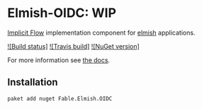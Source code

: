 Elmish-OIDC: WIP
=======
[Implicit Flow](https://openid.net/specs/openid-connect-core-1_0.html#ImplicitFlowAuth) implementation  component for [elmish](https://github.com/elmish/elmish) applications.

[![Build status]](https://ci.appveyor.com/project/et1975/OIDC/branch/master)
[![Travis build]](https://travis-ci.org/elmish/OIDC) [![NuGet version]](https://badge.fury.io/nu/Fable.Elmish.OIDC)

For more information see [the docs](https://elmish.github.io/OIDC).

## Installation
```shell
paket add nuget Fable.Elmish.OIDC
```



